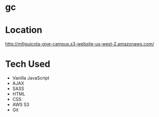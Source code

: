 # gc

# Location
http://mlliguicota-give-campus.s3-website-us-west-2.amazonaws.com/

# Tech Used
* Vanilla JavaScript
* AJAX
* SASS
* HTML
* CSS
* AWS S3
* Git
